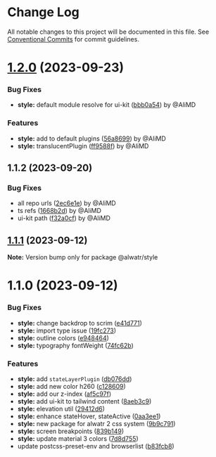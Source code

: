 # Change Log

All notable changes to this project will be documented in this file.
See [Conventional Commits](https://conventionalcommits.org) for commit guidelines.

# [1.2.0](https://github.com/AliMD/fract/compare/@alwatr/style@1.1.2...@alwatr/style@1.2.0) (2023-09-23)

### Bug Fixes

* **style:** default module resolve for ui-kit ([bbb0a54](https://github.com/AliMD/fract/commit/bbb0a542ccc9def933843abda4c556d327782a03)) by @AliMD

### Features

* **style:** add to default plugins ([56a8699](https://github.com/AliMD/fract/commit/56a8699f0f86c5d07a5539179374918826597233)) by @AliMD
* **style:** translucentPlugin ([ff9588f](https://github.com/AliMD/fract/commit/ff9588fe2ccc4b42e9ba3ed4976eaa9061d37a80)) by @AliMD

## 1.1.2 (2023-09-20)

### Bug Fixes

* all repo urls ([2ec6e1e](https://github.com/AliMD/fract/commit/2ec6e1e080f37d3b7c5eb37b272c1aa049540756)) by @AliMD
* ts refs ([1668b2d](https://github.com/AliMD/fract/commit/1668b2dbe0fcde38d3d0689ac230ce3bcdc712cb)) by @AliMD
* ui-kit path ([f32a0cf](https://github.com/AliMD/fract/commit/f32a0cfdf7d118b8f56931e4fbd05385dcda7376)) by @AliMD

## [1.1.1](https://github.com/AliMD/fract/compare/@alwatr/style@1.1.0...@alwatr/style@1.1.1) (2023-09-12)

**Note:** Version bump only for package @alwatr/style

# 1.1.0 (2023-09-12)

### Bug Fixes

- **style:** change backdrop to scrim ([e41d771](https://github.com/AliMD/fract/commit/e41d771082933b39035bb91b1fbc6486f4d803a7))
- **style:** import type issue ([19fc273](https://github.com/AliMD/fract/commit/19fc273310c2e32beb1d48224bcebb9f1dd75153))
- **style:** outline colors ([e948464](https://github.com/AliMD/fract/commit/e9484640b2b11ad2e010fcad2b729efb5e0eeb39))
- **style:** typography fontWeight ([74fc62b](https://github.com/AliMD/fract/commit/74fc62b6bbb009090c58bde3db9bfa841fa0131c))

### Features

- **style:** add `stateLayerPlugin` ([db076dd](https://github.com/AliMD/fract/commit/db076dd5f3af851e5eac3e1c68d7b1e2cb7cbc0d))
- **style:** add new color h260 ([c128609](https://github.com/AliMD/fract/commit/c128609963df0aba508f239799ef8c52ea066c40))
- **style:** add our z-index ([af5c97f](https://github.com/AliMD/fract/commit/af5c97f6f9fb439ec414e903497f416ddd2a76de))
- **style:** add ui-kit to tailwind content ([8aeb3c9](https://github.com/AliMD/fract/commit/8aeb3c90df1e87c1d7e128a0b50662727417e679))
- **style:** elevation util ([29412d6](https://github.com/AliMD/fract/commit/29412d6541ce63e2dbf4078a81b308c1b7a6020c))
- **style:** enhance stateHover, stateActive ([0aa3ee1](https://github.com/AliMD/fract/commit/0aa3ee1ed13183921aed058502fd961f2902e676))
- **style:** new package for alwatr 2 css system ([9b9c791](https://github.com/AliMD/fract/commit/9b9c791570f23ec14d724528b5173cfe93a5e46b))
- **style:** screen breakpoints ([839b149](https://github.com/AliMD/fract/commit/839b14951665fbb109a46713d528e0070da46e4e))
- **style:** update material 3 colors ([7d8d755](https://github.com/AliMD/fract/commit/7d8d75557d927d045889a3463562e50093edbbdc))
- update postcss-preset-env and browserlist ([b83fcb8](https://github.com/AliMD/fract/commit/b83fcb8e7d3f9cfa41f6e846444591642d7ebe6c))
